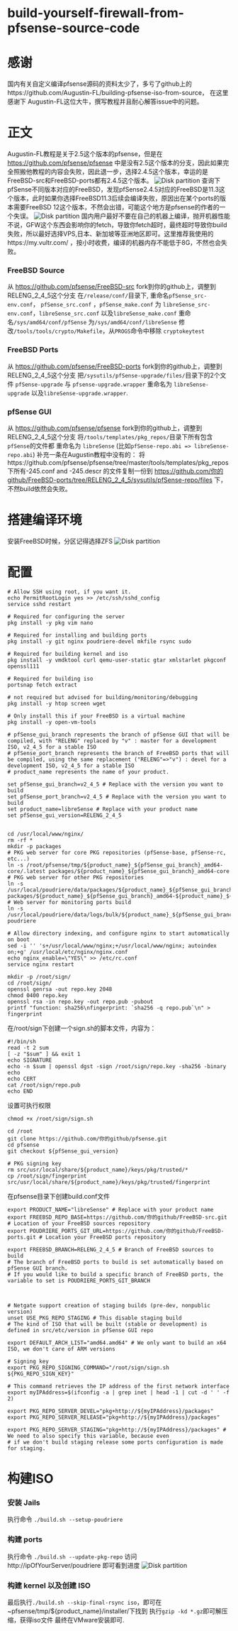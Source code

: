 # build-yourself-firewall-from-pfsense-source-code
# 感谢
国内有关自定义编译pfsense源码的资料太少了，多亏了github上的https://github.com/Augustin-FL/building-pfsense-iso-from-source， 在这里感谢下
Augustin-FL这位大牛，撰写教程并且耐心解答issue中的问题。

# 正文
Augustin-FL教程是关于2.5这个版本的pfsense，但是在 https://github.com/pfsense/pfsense 中是没有2.5这个版本的分支，因此如果完全照搬他教程的内容会失败，因此退一步，选择2.4.5这个版本，幸运的是FreeBSD-src和FreeBSD-ports都有2.4.5这个版本。
![Disk partition](https://github.com/LCHOICEzz/build-yourself-firewall-from-pfsense-source-code/blob/master/images/pfsense-branch-version.png)
查询下pfSense不同版本对应的FreeBSD，发现pfSense2.4.5对应的FreeBSD是11.3这个版本，此时如果你选择FreeBSD11.3后续会编译失败，原因出在某个ports的版本需要FreeBSD 12这个版本，不然会出错，可能这个地方是pfsense的作者的一个失误。
![Disk partition](https://github.com/LCHOICEzz/build-yourself-firewall-from-pfsense-source-code/blob/master/images/Versions_of_pfSense_and_FreeBSD.png)
国内用户最好不要在自己的机器上编译，抛开机器性能不说，GFW这个东西会影响你的fetch，导致你fetch超时，最终超时导致你build失败，所以最好选择VPS,日本、新加坡等亚洲地区即可。这里推荐我使用的https://my.vultr.com/ ，按小时收费，编译的机器内存不能低于8G，不然也会失败。

### FreeBSD Source
从 https://github.com/pfsense/FreeBSD-src fork到你的github上，调整到RELENG_2_4_5这个分支
在`/release/conf/`目录下, 重命名`pfSense_src-env.conf`， `pfSense_src.conf` ，`pfSense_make.conf` 为 `libreSense_src-env.conf`，`libreSense_src.conf` 以及`libreSense_make.conf`
重命名`/sys/amd64/conf/pfSense` 为`/sys/amd64/conf/libreSense`
修改`/tools/tools/crypto/Makefile`，从`PROGS`命令中移除 `cryptokeytest`

### FreeBSD Ports
从 https://github.com/pfsense/FreeBSD-ports fork到你的github上，调整到RELENG_2_4_5这个分支
把`/sysutils/pfSense-upgrade/files/`目录下的2个文件 `pfSense-upgrade` 与 `pfsense-upgrade.wrapper` 重命名为 `libreSense-upgrade` 以及`libreSense-upgrade.wrapper`.

### pfSense GUI
从 https://github.com/pfsense/pfsense fork到你的github上，调整到RELENG_2_4_5这个分支
将`/tools/templates/pkg_repos/`目录下所有包含`pfSense`的文件都 重命名为 `libreSense` (比如`pfSense-repo.abi => libreSense-repo.abi`)
补充一条在Augustin教程中没有的：
将https://github.com/pfsense/pfsense/tree/master/tools/templates/pkg_repos 下所有-245.conf and -245.descr 的文件复制一份到 https://github.com/你的github/FreeBSD-ports/tree/RELENG_2_4_5/sysutils/pfSense-repo/files 下，不然build依然会失败。

# 搭建编译环境
安装FreeBSD时候，分区记得选择ZFS
![Disk partition](
https://github.com/Augustin-FL/building-pfsense-iso-from-source/blob/master/images/ZFS.png?raw=true)

# 配置
```
# Allow SSH using root, if you want it.
echo PermitRootLogin yes >> /etc/ssh/sshd_config
service sshd restart

# Required for configuring the server
pkg install -y pkg vim nano

# Required for installing and building ports
pkg install -y git nginx poudriere-devel mkfile rsync sudo

# Required for building kernel and iso
pkg install -y vmdktool curl qemu-user-static gtar xmlstarlet pkgconf openssl111

# Required for building iso
portsnap fetch extract

# not required but advised for building/monitoring/debugging
pkg install -y htop screen wget

# Only install this if your FreeBSD is a virtual machine
pkg install -y open-vm-tools
```

```
# pfSense_gui_branch represents the branch of pfSense GUI that will be compiled, with "RELENG" replaced by "v" : master for a development ISO, v2_4_5 for a stable ISO
# pfSense_port_branch represents the branch of FreeBSD ports that will be compiled, using the same replacement ("RELENG"=>"v") : devel for a development ISO, v2_4_5 for a stable ISO
# product_name represents the name of your product.

set pfSense_gui_branch=v2_4_5 # Replace with the version you want to build
set pfSense_port_branch=v2_4_5 # Replace with the version you want to build
set product_name=libreSense # Replace with your product name
set pfSense_gui_version=RELENG_2_4_5


cd /usr/local/www/nginx/
rm -rf *
mkdir -p packages
# PKG web server for core PKG repositories (pfSense-base, pfSense-rc, etc...)
ln -s /root/pfsense/tmp/${product_name}_${pfSense_gui_branch}_amd64-core/.latest packages/${product_name}_${pfSense_gui_branch}_amd64-core
# PKG web server for other PKG repositories
ln -s /usr/local/poudriere/data/packages/${product_name}_${pfSense_gui_branch}_amd64-${product_name}_${pfSense_port_branch} packages/${product_name}_${pfSense_gui_branch}_amd64-${product_name}_${pfSense_port_branch} 
# Web server for monitoring ports build
ln -s /usr/local/poudriere/data/logs/bulk/${product_name}_${pfSense_gui_branch}_amd64-${product_name}_${pfSense_port_branch}/latest poudriere

# Allow directory indexing, and configure nginx to start automatically on boot
sed -i '' 's+/usr/local/www/nginx;+/usr/local/www/nginx; autoindex on;+g' /usr/local/etc/nginx/nginx.conf
echo nginx_enable=\"YES\" >> /etc/rc.conf
service nginx restart
```
```
mkdir -p /root/sign/
cd /root/sign/
openssl genrsa -out repo.key 2048
chmod 0400 repo.key
openssl rsa -in repo.key -out repo.pub -pubout
printf "function: sha256\nfingerprint: `sha256 -q repo.pub`\n" > fingerprint
```
在/root/sign下创建一个sign.sh的脚本文件，内容为：
```
#!/bin/sh
read -t 2 sum
[ -z "$sum" ] && exit 1
echo SIGNATURE
echo -n $sum | openssl dgst -sign /root/sign/repo.key -sha256 -binary
echo
echo CERT
cat /root/sign/repo.pub
echo END
```
设置可执行权限
```
chmod +x /root/sign/sign.sh
```

```
cd /root
git clone https://github.com/你的github/pfsense.git
cd pfsense
git checkout ${pfSense_gui_version}

# PKG signing key
rm src/usr/local/share/${product_name}/keys/pkg/trusted/*
cp /root/sign/fingerprint src/usr/local/share/${product_name}/keys/pkg/trusted/fingerprint
```

在pfsense目录下创建build.conf文件
```
export PRODUCT_NAME="libreSense" # Replace with your product name
export FREEBSD_REPO_BASE=https://github.com/你的github/FreeBSD-src.git # Location of your FreeBSD sources repository
export POUDRIERE_PORTS_GIT_URL=https://github.com/你的github/FreeBSD-ports.git # Location your FreeBSD ports repository

export FREEBSD_BRANCH=RELENG_2_4_5 # Branch of FreeBSD sources to build
# The branch of FreeBSD ports to build is set automatically based on pfSense GUI branch.
# If you would like to build a specific branch of FreeBSD ports, the variable to set is POUDRIERE_PORTS_GIT_BRANCH



# Netgate support creation of staging builds (pre-dev, nonpublic version)
unset USE_PKG_REPO_STAGING # This disable staging build
# The kind of ISO that will be built (stable or development) is defined in src/etc/version in pfSense GUI repo

export DEFAULT_ARCH_LIST="amd64.amd64" # We only want to build an x64 ISO, we don't care of ARM versions

# Signing key
export PKG_REPO_SIGNING_COMMAND="/root/sign/sign.sh ${PKG_REPO_SIGN_KEY}"

# This command retrieves the IP address of the first network interface
export myIPAddress=$(ifconfig -a | grep inet | head -1 | cut -d ' ' -f 2)

export PKG_REPO_SERVER_DEVEL="pkg+http://${myIPAddress}/packages"
export PKG_REPO_SERVER_RELEASE="pkg+http://${myIPAddress}/packages"

export PKG_REPO_SERVER_STAGING="pkg+http://${myIPAddress}/packages" # We need to also specify this variable, because even
# if we don't build staging release some ports configuration is made for staging.
```

# 构建ISO
### 安装 Jails
执行命令 ```./build.sh --setup-poudriere```
### 构建 ports
执行命令 ```./build.sh --update-pkg-repo``` 
访问 http://ipOfYourServer/poudriere 即可看到进度
![Disk partition](
https://github.com/Augustin-FL/building-pfsense-iso-from-source/blob/master/images/poudriere_build.png?raw=true)
### 构建 kernel 以及创建 ISO
最后执行`./build.sh --skip-final-rsync iso`，即可在~pfsense/tmp/${product_name}/installer/下找到
执行`gzip -kd *.gz`即可解压缩，获得iso文件
最终在VMware安装即可.

